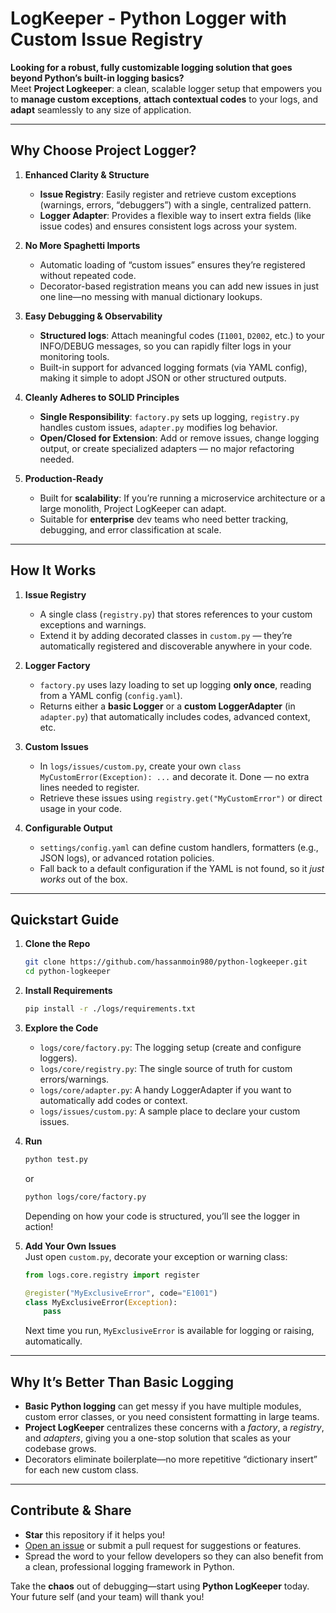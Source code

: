 # LogKeeper - Python Logger with Custom Issue Registry

**Looking for a robust, fully customizable logging solution that goes beyond Python’s built-in logging basics?**  
Meet **Project Logkeeper**: a clean, scalable logger setup that empowers you to **manage custom exceptions**, **attach contextual codes** to your logs, and **adapt** seamlessly to any size of application.

---

## Why Choose Project Logger?

1. **Enhanced Clarity & Structure**  
   - **Issue Registry**: Easily register and retrieve custom exceptions (warnings, errors, “debuggers”) with a single, centralized pattern.  
   - **Logger Adapter**: Provides a flexible way to insert extra fields (like issue codes) and ensures consistent logs across your system.

2. **No More Spaghetti Imports**  
   - Automatic loading of “custom issues” ensures they’re registered without repeated code.  
   - Decorator-based registration means you can add new issues in just one line—no messing with manual dictionary lookups.

3. **Easy Debugging & Observability**  
   - **Structured logs**: Attach meaningful codes (`I1001`, `D2002`, etc.) to your INFO/DEBUG messages, so you can rapidly filter logs in your monitoring tools.  
   - Built-in support for advanced logging formats (via YAML config), making it simple to adopt JSON or other structured outputs.

4. **Cleanly Adheres to SOLID Principles**  
   - **Single Responsibility**: `factory.py` sets up logging, `registry.py` handles custom issues, `adapter.py` modifies log behavior.  
   - **Open/Closed for Extension**: Add or remove issues, change logging output, or create specialized adapters — no major refactoring needed.

5. **Production-Ready**  
   - Built for **scalability**: If you’re running a microservice architecture or a large monolith, Project LogKeeper can adapt.  
   - Suitable for **enterprise** dev teams who need better tracking, debugging, and error classification at scale.

---

## How It Works

1. **Issue Registry**  
   - A single class (`registry.py`) that stores references to your custom exceptions and warnings.  
   - Extend it by adding decorated classes in `custom.py` — they’re automatically registered and discoverable anywhere in your code.

2. **Logger Factory**  
   - `factory.py` uses lazy loading to set up logging **only once**, reading from a YAML config (`config.yaml`).  
   - Returns either a **basic Logger** or a **custom LoggerAdapter** (in `adapter.py`) that automatically includes codes, advanced context, etc.

3. **Custom Issues**  
   - In `logs/issues/custom.py`, create your own `class MyCustomError(Exception): ...` and decorate it. Done — no extra lines needed to register.  
   - Retrieve these issues using `registry.get("MyCustomError")` or direct usage in your code.

4. **Configurable Output**  
   - `settings/config.yaml` can define custom handlers, formatters (e.g., JSON logs), or advanced rotation policies.  
   - Fall back to a default configuration if the YAML is not found, so it *just works* out of the box.

---

## Quickstart Guide

1. **Clone the Repo**  
   ```bash
   git clone https://github.com/hassanmoin980/python-logkeeper.git
   cd python-logkeeper
   ```

2. **Install Requirements**  
   ```bash
   pip install -r ./logs/requirements.txt
   ```

3. **Explore the Code**  
   - `logs/core/factory.py`: The logging setup (create and configure loggers).  
   - `logs/core/registry.py`: The single source of truth for custom errors/warnings.  
   - `logs/core/adapter.py`: A handy LoggerAdapter if you want to automatically add codes or context.  
   - `logs/issues/custom.py`: A sample place to declare your custom issues.

4. **Run**  
   ```bash
   python test.py
   ```
   or 
   ```bash
   python logs/core/factory.py
   ```
   Depending on how your code is structured, you’ll see the logger in action!

5. **Add Your Own Issues**  
   Just open `custom.py`, decorate your exception or warning class:

   ```python
   from logs.core.registry import register

   @register("MyExclusiveError", code="E1001")
   class MyExclusiveError(Exception):
       pass
   ```

   Next time you run, `MyExclusiveError` is available for logging or raising, automatically.

---

## Why It’s Better Than Basic Logging

- **Basic Python logging** can get messy if you have multiple modules, custom error classes, or you need consistent formatting in large teams.  
- **Project LogKeeper** centralizes these concerns with a *factory*, a *registry*, and *adapters*, giving you a one-stop solution that scales as your codebase grows.  
- Decorators eliminate boilerplate—no more repetitive “dictionary insert” for each new custom class.

---

## Contribute & Share

- **Star** this repository if it helps you!  
- [Open an issue](https://github.com/hassanmoin980/python-logkeeper/issues) or submit a pull request for suggestions or features.  
- Spread the word to your fellow developers so they can also benefit from a clean, professional logging framework in Python.

Take the **chaos** out of debugging—start using **Python LogKeeper** today. Your future self (and your team) will thank you!